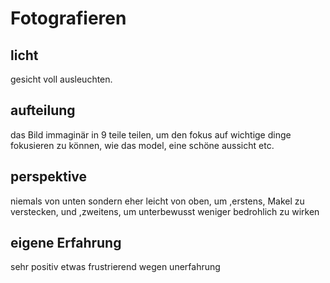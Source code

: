 # Fotografieren
## licht
  gesicht voll ausleuchten.

## aufteilung
  das Bild immaginär in 9 teile teilen, um den fokus auf wichtige dinge fokusieren zu können, wie das model, eine schöne aussicht etc.

## perspektive
  niemals von unten sondern eher leicht von oben, um ,erstens, Makel zu verstecken, und ,zweitens, um unterbewusst weniger bedrohlich zu wirken
## eigene Erfahrung
   sehr positiv
   etwas frustrierend wegen unerfahrung
   
